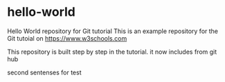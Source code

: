 # hello-world
Hello World repository for Git tutorial
This is an example repository for the Git tutoial on https://www.w3schools.com

This repository is built step by step in the tutorial.
it now includes from git hub

second sentenses for test
